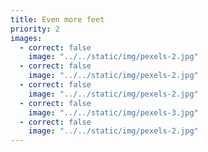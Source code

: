 ```yaml
---
title: Even more feet
priority: 2
images:
  - correct: false
    image: "../../static/img/pexels-2.jpg"
  - correct: false
    image: "../../static/img/pexels-2.jpg"
  - correct: false
    image: "../../static/img/pexels-2.jpg"
  - correct: false
    image: "../../static/img/pexels-3.jpg"
  - correct: false
    image: "../../static/img/pexels-2.jpg"
---
```

